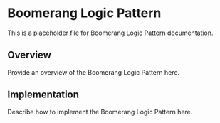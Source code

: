 # Boomerang Logic Pattern

This is a placeholder file for Boomerang Logic Pattern documentation.

## Overview

Provide an overview of the Boomerang Logic Pattern here.

## Implementation

Describe how to implement the Boomerang Logic Pattern here.

